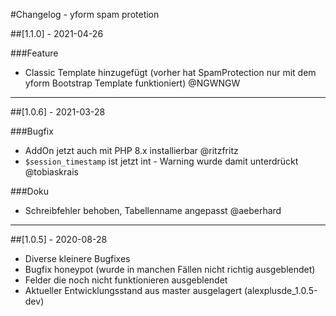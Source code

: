 #Changelog - yform spam protetion

##[1.1.0] - 2021-04-26

###Feature
* Classic Template hinzugefügt (vorher hat SpamProtection nur mit dem yform Bootstrap Template funktioniert) @NGWNGW

---

##[1.0.6] - 2021-03-28

###Bugfix
* AddOn jetzt auch mit PHP 8.x installierbar @ritzfritz
* `$session_timestamp` ist jetzt int - Warning wurde damit unterdrückt @tobiaskrais

###Doku
* Schreibfehler behoben, Tabellenname angepasst @aeberhard

---

##[1.0.5] - 2020-08-28
* Diverse kleinere Bugfixes
* Bugfix honeypot (wurde in manchen Fällen nicht richtig ausgeblendet)
* Felder die noch nicht funktionieren ausgeblendet
* Aktueller Entwicklungsstand aus master ausgelagert (alexplusde_1.0.5-dev)

